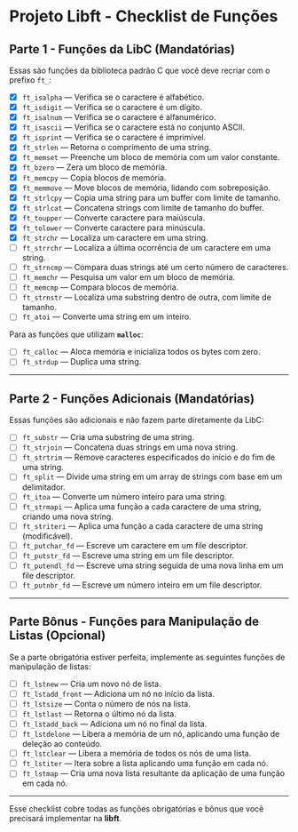 # Projeto Libft - Checklist de Funções

## Parte 1 - Funções da LibC (Mandatórias)

Essas são funções da biblioteca padrão C que você deve recriar com o prefixo `ft_`:

- [X] `ft_isalpha` — Verifica se o caractere é alfabético.
- [X] `ft_isdigit` — Verifica se o caractere é um dígito.
- [X] `ft_isalnum` — Verifica se o caractere é alfanumérico.
- [X] `ft_isascii` — Verifica se o caractere está no conjunto ASCII.
- [X] `ft_isprint` — Verifica se o caractere é imprimível.
- [X] `ft_strlen` — Retorna o comprimento de uma string.
- [X] `ft_memset` — Preenche um bloco de memória com um valor constante.
- [X] `ft_bzero` — Zera um bloco de memória.
- [X] `ft_memcpy` — Copia blocos de memória.
- [X] `ft_memmove` — Move blocos de memória, lidando com sobreposição.
- [X] `ft_strlcpy` — Copia uma string para um buffer com limite de tamanho.
- [X] `ft_strlcat` — Concatena strings com limite de tamanho do buffer.
- [X] `ft_toupper` — Converte caractere para maiúscula.
- [X] `ft_tolower` — Converte caractere para minúscula.
- [X] `ft_strchr` — Localiza um caractere em uma string.
- [ ] `ft_strrchr` — Localiza a última ocorrência de um caractere em uma string.
- [ ] `ft_strncmp` — Compara duas strings até um certo número de caracteres.
- [ ] `ft_memchr` — Pesquisa um valor em um bloco de memória.
- [ ] `ft_memcmp` — Compara blocos de memória.
- [ ] `ft_strnstr` — Localiza uma substring dentro de outra, com limite de tamanho.
- [ ] `ft_atoi` — Converte uma string em um inteiro.

Para as funções que utilizam **`malloc`**:

- [ ] `ft_calloc` — Aloca memória e inicializa todos os bytes com zero.
- [ ] `ft_strdup` — Duplica uma string.

---

## Parte 2 - Funções Adicionais (Mandatórias)

Essas funções são adicionais e não fazem parte diretamente da LibC:

- [ ] `ft_substr` — Cria uma substring de uma string.
- [ ] `ft_strjoin` — Concatena duas strings em uma nova string.
- [ ] `ft_strtrim` — Remove caracteres especificados do início e do fim de uma string.
- [ ] `ft_split` — Divide uma string em um array de strings com base em um delimitador.
- [ ] `ft_itoa` — Converte um número inteiro para uma string.
- [ ] `ft_strmapi` — Aplica uma função a cada caractere de uma string, criando uma nova string.
- [ ] `ft_striteri` — Aplica uma função a cada caractere de uma string (modificável).
- [ ] `ft_putchar_fd` — Escreve um caractere em um file descriptor.
- [ ] `ft_putstr_fd` — Escreve uma string em um file descriptor.
- [ ] `ft_putendl_fd` — Escreve uma string seguida de uma nova linha em um file descriptor.
- [ ] `ft_putnbr_fd` — Escreve um número inteiro em um file descriptor.

---

## Parte Bônus - Funções para Manipulação de Listas (Opcional)

Se a parte obrigatória estiver perfeita, implemente as seguintes funções de manipulação de listas:

- [ ] `ft_lstnew` — Cria um novo nó de lista.
- [ ] `ft_lstadd_front` — Adiciona um nó no início da lista.
- [ ] `ft_lstsize` — Conta o número de nós na lista.
- [ ] `ft_lstlast` — Retorna o último nó da lista.
- [ ] `ft_lstadd_back` — Adiciona um nó no final da lista.
- [ ] `ft_lstdelone` — Libera a memória de um nó, aplicando uma função de deleção ao conteúdo.
- [ ] `ft_lstclear` — Libera a memória de todos os nós de uma lista.
- [ ] `ft_lstiter` — Itera sobre a lista aplicando uma função em cada nó.
- [ ] `ft_lstmap` — Cria uma nova lista resultante da aplicação de uma função em cada nó.

---

Esse checklist cobre todas as funções obrigatórias e bônus que você precisará implementar na **libft**.
